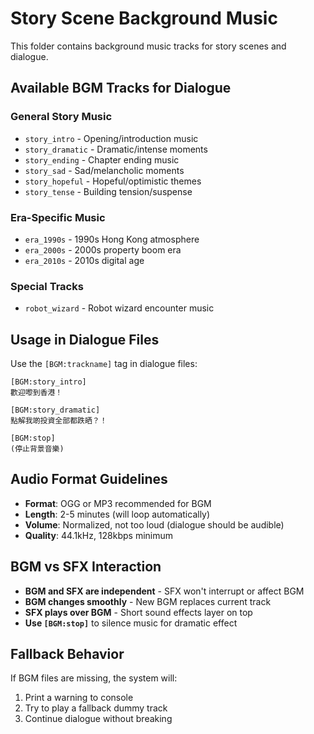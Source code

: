 # Story Scene Background Music

This folder contains background music tracks for story scenes and dialogue.

## Available BGM Tracks for Dialogue

### General Story Music
- `story_intro` - Opening/introduction music
- `story_dramatic` - Dramatic/intense moments
- `story_ending` - Chapter ending music
- `story_sad` - Sad/melancholic moments
- `story_hopeful` - Hopeful/optimistic themes
- `story_tense` - Building tension/suspense

### Era-Specific Music
- `era_1990s` - 1990s Hong Kong atmosphere
- `era_2000s` - 2000s property boom era
- `era_2010s` - 2010s digital age

### Special Tracks
- `robot_wizard` - Robot wizard encounter music

## Usage in Dialogue Files

Use the `[BGM:trackname]` tag in dialogue files:

```
[BGM:story_intro]
歡迎嚟到香港！

[BGM:story_dramatic]
點解我啲投資全部都跌晒？！

[BGM:stop]
(停止背景音樂)
```

## Audio Format Guidelines

- **Format**: OGG or MP3 recommended for BGM
- **Length**: 2-5 minutes (will loop automatically)
- **Volume**: Normalized, not too loud (dialogue should be audible)
- **Quality**: 44.1kHz, 128kbps minimum

## BGM vs SFX Interaction

- **BGM and SFX are independent** - SFX won't interrupt or affect BGM
- **BGM changes smoothly** - New BGM replaces current track
- **SFX plays over BGM** - Short sound effects layer on top
- **Use `[BGM:stop]`** to silence music for dramatic effect

## Fallback Behavior

If BGM files are missing, the system will:
1. Print a warning to console
2. Try to play a fallback dummy track
3. Continue dialogue without breaking